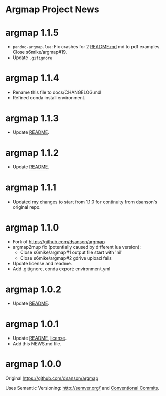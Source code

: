 Argmap Project News
===================

# argmap 1.1.5

- `pandoc-argmap.lua`: Fix crashes for 2 [README.md](../README.md) md to pdf examples. Close s6mike/argmap#19.
- Update `.gitignore`

# argmap 1.1.4

- Rename this file to docs/CHANGELOG.md
- Refined conda install environment.

# argmap 1.1.3

- Update [README](README.markdown).

# argmap 1.1.2

- Update [README](README.markdown).

# argmap 1.1.1

- Updated my changes to start from 1.1.0 for continuity from dsanson's original repo.

# argmap 1.1.0

- Fork of <https://github.com/dsanson/argmap>
- argmap2mup fix (potentially caused by different lua version):
  - Close s6mike/argmap#1 output file start with 'nil'
  - Close s6mike/argmap#2 gdrive upload fails
- Update license and readme.
- Add .gitignore, conda export: environment.yml

# argmap 1.0.2

- Update [README](README.markdown).

# argmap 1.0.1

- Update [README](README.markdown), [license](LICENSE).
- Add this NEWS.md file.

# argmap 1.0.0

Original <https://github.com/dsanson/argmap>

Uses Semantic Versioning: <http://semver.org/> and [Conventional Commits](https://www.conventionalcommits.org/en/v1.0.0/).
